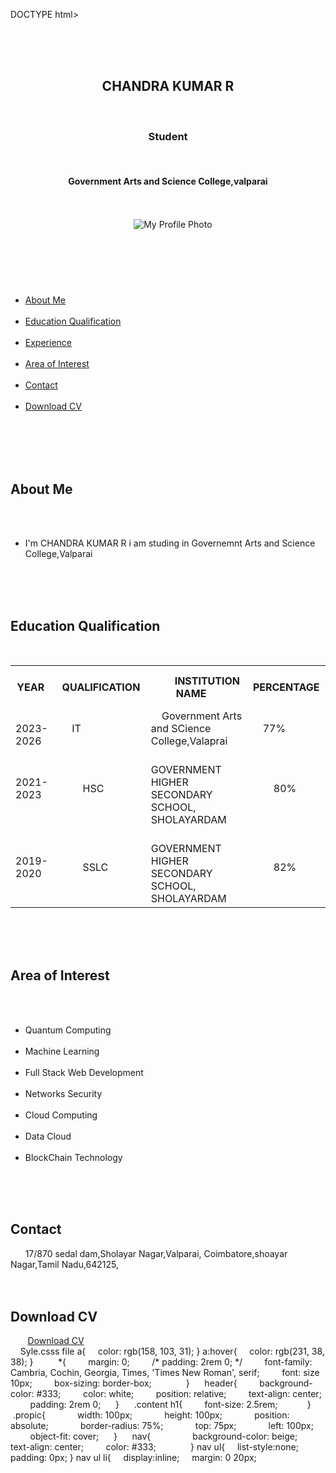 DOCTYPE html>
<html lang="en">
<head>
    <meta charset="UTF-8">
    <meta name="viewport" content="width=device-width, initial-scale=1.0">
    <link rel="icon" type="image/x-icon" href="./favicon.ico">
    <link rel="stylesheet" href="./style.css">
    <title>My Digital Portfolio</title>
</head>
<body>
       
<header>
    <section>   
    <h1>CHANDRA KUMAR R</h1>
        <h3>Student</h3>
        <h4>Government Arts and Science College,valparai</h4>
    </section>
    <div>
        <img src="./profilepic.jpg" alt="My Profile Photo" class="propic"/>
    </div>
</header>
<nav>
    <ul>
        <li><a href="#about">About Me</a></li>
        <li><a href="#edu">Education Qualification</a> </li>
        <li><a href="#exp">Experience</a></li>
        <li><a href="#interest">Area of Interest</a></li>
        <li> <a href="#contact">Contact</a></li>
        <li><a href="#download">Download CV</a></li>
    </ul>
</nav>
<section id="about">
    <div class="content">
        <br>
    <h2>About Me
    </h2>
    <ul>
        <li>I'm CHANDRA KUMAR R i am studing in Governemnt Arts and Science College,Valparai</li>
       
    </ul>
</div>
</section>
<section id="edu">
    <div class="content">
    <h2>Education Qualification
    </h2>
    <table boder="1" cellpadding="10" cellspacing="5" width="90%" class="txtalign">
<tr>
    <th>
        YEAR
    </th>
    <th>
        QUALIFICATION
    </th>
    <th>
        INSTITUTION NAME
    </th>
    <th>
        PERCENTAGE
    </th>
</tr>
<tr>
<td>
    2023-2026
</td>
<td>
    IT
</td>
<td>
    Government Arts and SCience College,Valaprai
</td>
<td>
    77%
</td>
</tr>
<tr>
    <td>
        2021-2023
    </td>
    <td>
        HSC
    </td>
    <td>
        GOVERNMENT HIGHER SECONDARY SCHOOL, SHOLAYARDAM 
    </td>
    <td>
        80%
    </td>
    </tr>
    <tr>
    <td>
        2019-2020
    </td>
    <td>
        SSLC
    </td>
    <td>
        GOVERNMENT HIGHER SECONDARY SCHOOL, SHOLAYARDAM    </td>
    <td>
        82%
    </td>
    </tr>
    </table>
    
</div>
</section>
<section id="interest">
    <div class="content">
    <h2>Area of Interest
    </h2>
    <ul>
        <li>Quantum Computing</li>
        <li>Machine Learning</li>
        <li>Full Stack Web Development</li>
        <li>Networks Security</li>
        <li>Cloud Computing</li>
        <li>Data Cloud</li>
        <li>BlockChain Technology</li>
        </ul>
</div>
</section>
<section id="contact">
    <div class="content">
    <h2>Contact
    </h2>
      17/870 sedal dam,Sholayar Nagar,Valparai, Coimbatore,shoayar Nagar,Tamil Nadu,642125,
</div>
</section>
<section id="download">
    <div class="content">
    <h2>Download CV
    </h2>
       <a href="./Cer11.pdf" class="download-button" target="_blank">Download CV</a>
    </div>
</section>
    </body>
</html>
Syle.csss file
a{
    color: rgb(158, 103, 31);
}
a:hover{
    color: rgb(231, 38, 38);
}
    
     *{
        margin: 0;
        /* padding: 2rem 0; */
        font-family: Cambria, Cochin, Georgia, Times, 'Times New Roman', serif;
        font: size 10px;
        box-sizing: border-box;
        
     }
     header{
        background-color: #333;
        color: white;
        position: relative;
        text-align: center;
        padding: 2rem 0;
     }
     .content h1{
        font-size: 2.5rem;
     
     }
     .propic{
            width: 100px;
            height: 100px;
            position: absolute;
            border-radius: 75%;
            top: 75px;
            left: 100px;
            object-fit: cover;
     }
     nav{
       
        background-color: beige;
        text-align: center;
        color: #333;
       
     }
nav ul{
    list-style:none;
    padding: 0px;
}
nav ul li{
    display:inline;
    margin: 0 20px;
